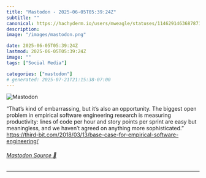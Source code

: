 ```yaml
---
title: "Mastodon - 2025-06-05T05:39:24Z"
subtitle: ""
canonical: https://hachyderm.io/users/mweagle/statuses/114629146368787183
description:
image: "/images/mastodon.png"

date: 2025-06-05T05:39:24Z
lastmod: 2025-06-05T05:39:24Z
image: ""
tags: ["Social Media"]

categories: ["mastodon"]
# generated: 2025-07-21T21:15:38-07:00
---
```

![Mastodon](/images/mastodon.png)

<p>“That’s kind of embarrassing, but it’s also an opportunity. The biggest open problem in empirical software engineering research is measuring productivity: lines of code per hour and story points per sprint are easy but meaningless, and we haven’t agreed on anything more sophisticated.”<br /><a href="https://third-bit.com/2018/03/13/base-case-for-empirical-software-engineering/" target="_blank" rel="nofollow noopener noreferrer" translate="no"><span class="invisible">https://</span><span class="ellipsis">third-bit.com/2018/03/13/base-</span><span class="invisible">case-for-empirical-software-engineering/</span></a></p>


###### [Mastodon Source 🐘](https://hachyderm.io/@mweagle/114629146368787183)

___
